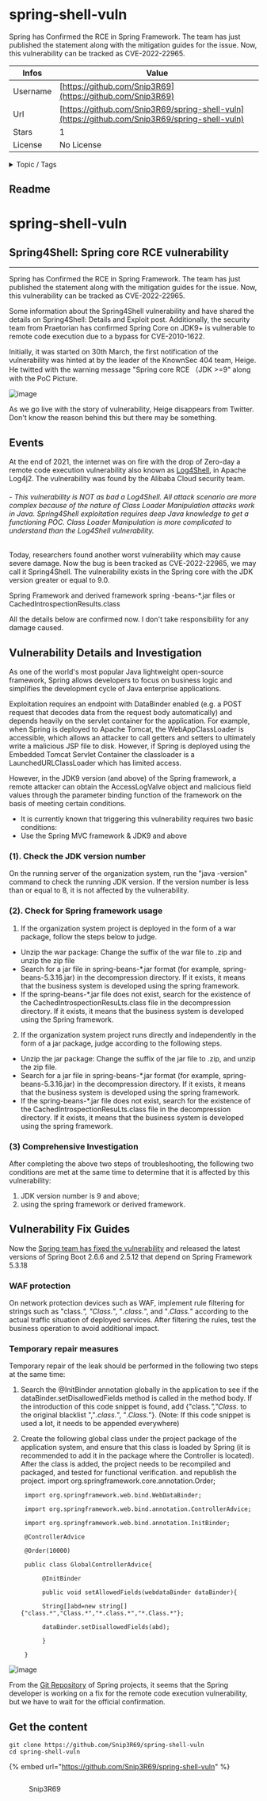 # spring-shell-vuln

Spring has Confirmed the RCE in Spring Framework. The team has just published the statement along with the mitigation guides for the issue. Now, this vulnerability can be tracked as CVE-2022-22965.

| Infos    | Value                                                              |
| -------- | -------------------------------------------------------------------|
| Username | [https://github.com/Snip3R69](https://github.com/Snip3R69) |
| Url      | [https://github.com/Snip3R69/spring-shell-vuln](https://github.com/Snip3R69/spring-shell-vuln)                                               |
| Stars    | 1                                                          |
| License  | No License                                                        |

<details>

<summary>Topic / Tags</summary>



</details>

## Readme

# spring-shell-vuln

## Spring4Shell: Spring core RCE vulnerability
--------
Spring has Confirmed the RCE in Spring Framework. The team has just published the statement along with the mitigation guides for the issue. Now, this vulnerability can be tracked as CVE-2022-22965.

Some information about the Spring4Shell vulnerability and have shared the details on Spring4Shell: Details and Exploit post. Additionally, the security team from Praetorian has confirmed Spring Core on JDK9+ is vulnerable to remote code execution due to a bypass for CVE-2010-1622.

Initially, it was started on 30th March, the first notification of the vulnerability was hinted at by the leader of the KnownSec 404 team, Heige. He twitted with the warning message "Spring core RCE （JDK >=9" along with the PoC Picture. 

![image](https://user-images.githubusercontent.com/76834257/161725483-dad89530-63f5-4ea4-8724-382250a75482.png)

As we go live with the story of vulnerability, Heige disappears from Twitter. Don't know the reason behind this but there may be something.

## Events

At the end of 2021, the internet was on fire with the drop of Zero-day a remote code execution vulnerability also known as [Log4Shell](https://www.cyberkendra.com/2021/12/worst-log4j-rce-zeroday-dropped-on.html), in Apache Log4j2. The vulnerability was found by the Alibaba Cloud security team. 

###### - This vulnerability is NOT as bad a Log4Shell. All attack scenario are more complex because of the nature of Class Loader Manipulation attacks work in Java. Spring4Shell exploitation requires deep Java knowledge to get a functioning POC. Class Loader Manipulation is more complicated to understand than the Log4Shell vulnerability.

Today, researchers found another worst vulnerability which may cause severe damage. Now the bug is been tracked as CVE-2022-22965, we may call it Spring4Shell. The vulnerability exists in the Spring core with the JDK version greater or equal to 9.0.

Spring Framework and derived framework spring -beans-*.jar files or CachedIntrospectionResults.class

All the details below are confirmed now. I don't take responsibility for any damage caused.

## Vulnerability Details and Investigation
As one of the world's most popular Java lightweight open-source framework, Spring allows developers to focus on business logic and simplifies the development cycle of Java enterprise applications.

Exploitation requires an endpoint with DataBinder enabled (e.g. a POST request that decodes data from the request body automatically) and depends heavily on the servlet container for the application. For example, when Spring is deployed to Apache Tomcat, the WebAppClassLoader is accessible, which allows an attacker to call getters and setters to ultimately write a malicious JSP file to disk. However, if Spring is deployed using the Embedded Tomcat Servlet Container the classloader is a LaunchedURLClassLoader which has limited access.

However, in the JDK9 version (and above) of the Spring framework, a remote attacker can obtain the AccessLogValve object and malicious field values through the parameter binding function of the framework on the basis of meeting certain conditions.

- It is currently known that triggering this vulnerability requires two basic conditions:
- Use the Spring MVC framework &  JDK9 and above

### (1). Check the JDK version number 
On the running server of the organization system, run the "java -version" command to check the running JDK version. If the version number is less than or equal to 8, it is not affected by the vulnerability.

### (2). Check for Spring framework usage
1. If the organization system project is deployed in the form of a war package, follow the steps below to judge.

- Unzip the war package: Change the suffix of the war file to .zip and unzip the zip file
- Search for a jar file in spring-beans-*.jar format (for example, spring-beans-5.3.16.jar) in the decompression directory. If it exists, it means that the business system is developed using the spring framework.
- If the spring-beans-*.jar file does not exist, search for the existence of the CachedIntrospectionResuLts.class file in the decompression directory. If it exists, it means that the business system is developed using the Spring framework.

2. If the organization system project runs directly and independently in the form of a jar package, judge according to the following steps.

- Unzip the jar package: Change the suffix of the jar file to .zip, and unzip the zip file.
- Search for a jar file in spring-beans-*.jar format (for example, spring-beans-5.3.16.jar) in the decompression directory. If it exists, it means that the business system is developed using the spring framework.
- If the spring-beans-*.jar file does not exist, search for the existence of the CachedIntrospectionResuLts.class file in the decompression directory. If it exists, it means that the business system is developed using the spring framework.

### (3) Comprehensive Investigation
After completing the above two steps of troubleshooting, the following two conditions are met at the same time to determine that it is affected by this vulnerability:

1. JDK version number is 9 and above;
2. using the spring framework or derived framework.

## Vulnerability Fix Guides
Now the [Spring team has fixed the vulnerability](https://www.cyberkendra.com/2022/03/spring4shell-spring-confirmed-rce-in.html) and released the latest versions of Spring Boot 2.6.6 and 2.5.12 that depend on Spring Framework 5.3.18


### WAF protection
On network protection devices such as WAF, implement rule filtering for strings such as "class.*", "Class.*", "*.class.*", and "*.Class.*" according to the actual traffic situation of deployed services. After filtering the rules, test the business operation to avoid additional impact.
### Temporary repair measures
Temporary repair of the leak should be performed in the following two steps at the same time:

1. Search the @InitBinder annotation globally in the application to see if the dataBinder.setDisallowedFields method is called in the method body. If the introduction of this code snippet is found, add {"class.*","Class.* to the original blacklist ","*.class.*", "*.Class.*"}. (Note: If this code snippet is used a lot, it needs to be appended everywhere)

2. Create the following global class under the project package of the application system, and ensure that this class is loaded by Spring (it is recommended to add it in the package where the Controller is located). After the class is added, the project needs to be recompiled and packaged, and tested for functional verification. and republish the project.
import org.springframework.core.annotation.Order;

        import org.springframework.web.bind.WebDataBinder;

        import org.springframework.web.bind.annotation.ControllerAdvice;

        import org.springframework.web.bind.annotation.InitBinder;

        @ControllerAdvice

        @Order(10000)

        public class GlobalControllerAdvice{ 

             @InitBinder

             public void setAllowedFields(webdataBinder dataBinder){

             String[]abd=new string[]{"class.*","Class.*","*.class.*","*.Class.*"};

             dataBinder.setDisallowedFields(abd);

             }

        }

![image](https://user-images.githubusercontent.com/76834257/161733562-9e22bba6-0d1b-447b-8880-f6cb07970de4.png)

From the [Git Repository](https://github.com/spring-projects/spring-framework/commit/7f7fb58dd0dae86d22268a4b59ac7c72a6c22529) of Spring projects, it seems that the Spring developer is working on a fix for the remote code execution vulnerability, but we have to wait for the official confirmation.



## Get the content

```
git clone https://github.com/Snip3R69/spring-shell-vuln
cd spring-shell-vuln
```

{% embed url="https://github.com/Snip3R69/spring-shell-vuln" %}

<figure><img src="https://avatars.githubusercontent.com/u/76834257?v=4" alt=""><figcaption><p>Snip3R69</p></figcaption></figure>
